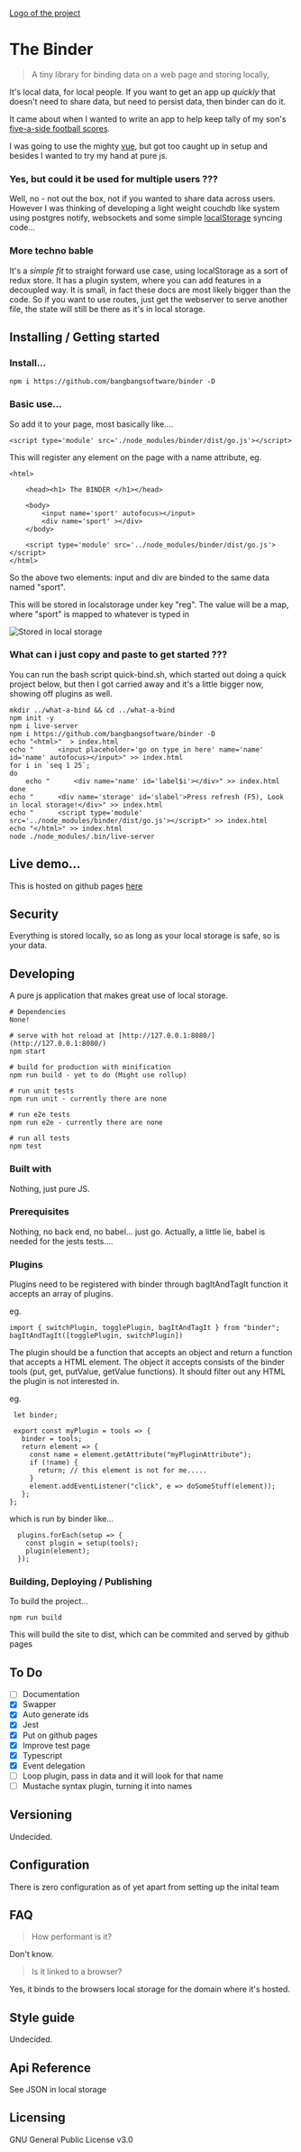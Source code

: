[Logo of the project](./icon.svg)

#  The Binder 
> A tiny library for binding data on a web page and storing locally, 

It's local data, for local people. If you want to get an app up *quickly*
that doesn't need to share data, but need to persist data, then binder 
can do it. 

It came about when I wanted to write an app to help keep tally of my son's
[five-a-side football scores](//github.com/bangbangsoftware/footswell/). 

I was going to use the mighty [vue](https://vuejs.org/), 
but got too caught up in setup and besides I wanted to try my hand at
pure js. 

### Yes, but could it be used for multiple users ???
Well, no - not out the box, not if you wanted to share data across users.
However I was thinking of developing a light weight couchdb like system
using postgres notify, websockets and some simple [localStorage](https://en.wikipedia.org/wiki/Web_storage) syncing
code...

### More techno bable
It's a *simple fit* to straight forward use case, using localStorage 
as a sort of redux store. It has a plugin system, where you can add 
features in a decoupled way. It is small, in fact these docs are most
likely bigger than the code. So if you want to use routes, just get
the webserver to serve another file, the state will still be there as
it's in local storage.

## Installing / Getting started

### Install...

```shell
npm i https://github.com/bangbangsoftware/binder -D
```

### Basic use...

So add it to your page, most basically like....

```shell
<script type='module' src='./node_modules/binder/dist/go.js'></script>
```

This will register any element on the page with a name attribute, eg. 

```shell
<html>
    
    <head><h1> The BINDER </h1></head>
    
    <body>
        <input name='sport' autofocus></input>
        <div name='sport' ></div>
    </body>
    
    <script type='module' src='../node_modules/binder/dist/go.js'></script>
</html>
```

So the above two elements: input and div are binded to the same data named "sport".

This will be stored in localstorage under key "reg". 
The value will be a map, where "sport" is mapped to whatever is typed in 

![Stored in local storage](./localredux.png)

### What can i just copy and paste to get started ???

You can run the bash script quick-bind.sh, which started out doing a quick project below, 
but then I got carried away and it's a little bigger now, showing off plugins as well.

```shell
mkdir ../what-a-bind && cd ../what-a-bind
npm init -y
npm i live-server
npm i https://github.com/bangbangsoftware/binder -D
echo "<html>"  > index.html
echo "      <input placeholder='go on type in here' name='name' id='name' autofocus></input>" >> index.html
for i in `seq 1 25`;
do
    echo "      <div name='name' id='label$i'></div>" >> index.html
done
echo "      <div name='storage' id='slabel'>Press refresh (F5), Look in local storage!</div>" >> index.html
echo "      <script type='module' src='../node_modules/binder/dist/go.js'></script>" >> index.html
echo "</html>" >> index.html
node ./node_modules/.bin/live-server
```

## Live demo...

This is hosted on github pages [here](http://bangbangsoftware.github.io/binder/example/)

## Security

Everything is stored locally, so as long as your local storage is safe, so is your data.

## Developing

A pure js application that makes great use of local storage. 

```shell
# Dependencies
None!

# serve with hot reload at [http://127.0.0.1:8080/](http://127.0.0.1:8080/)
npm start

# build for production with minification 
npm run build - yet to do (Might use rollup) 

# run unit tests
npm run unit - currently there are none

# run e2e tests
npm run e2e - currently there are none

# run all tests
npm test
```

### Built with
Nothing, just pure JS.

### Prerequisites
Nothing, no back end, no babel... just go. Actually, a little lie, babel
is needed for the jests tests....

### Plugins
Plugins need to be registered with binder through bagItAndTagIt function
it accepts an array of plugins. 

eg.
```shell
import { switchPlugin, togglePlugin, bagItAndTagIt } from "binder";
bagItAndTagIt([togglePlugin, switchPlugin])
```

The plugin should be a function that accepts an object and return a function 
that accepts a HTML element. The object it accepts consists of the binder 
tools (put, get, putValue, getValue functions). It should filter out any HTML the 
plugin is not interested in. 

eg.
```shell
 let binder;
 
 export const myPlugin = tools => {
   binder = tools;
   return element => {
     const name = element.getAttribute("myPluginAttribute");
     if (!name) {
       return; // this element is not for me.....
     }
     element.addEventListener("click", e => doSomeStuff(element));
   };
};
```
which is run by binder like...
```shell
  plugins.forEach(setup => {
    const plugin = setup(tools);
    plugin(element);
  });
```

### Building, Deploying / Publishing

To build the project...

```shell
npm run build
```
 This will build the site to dist, which can be commited and served by github
 pages

## To Do

* [ ] Documentation 
* [X] Swapper 
* [X] Auto generate ids
* [X] Jest
* [x] Put on github pages
* [X] Improve test page
* [X] Typescript
* [X] Event delegation
* [ ] Loop plugin, pass in data and  it will look for that name
* [ ] Mustache syntax plugin, turning it into names

## Versioning

Undecided.

## Configuration

There is zero configuration as of yet apart from setting up the inital team

## FAQ

> How performant is it?

Don't know.

> Is it linked to a browser?

Yes, it binds to the browsers local storage for the domain where it's hosted.

## Style guide

Undecided.

## Api Reference

See JSON in local storage

## Licensing

GNU General Public License v3.0